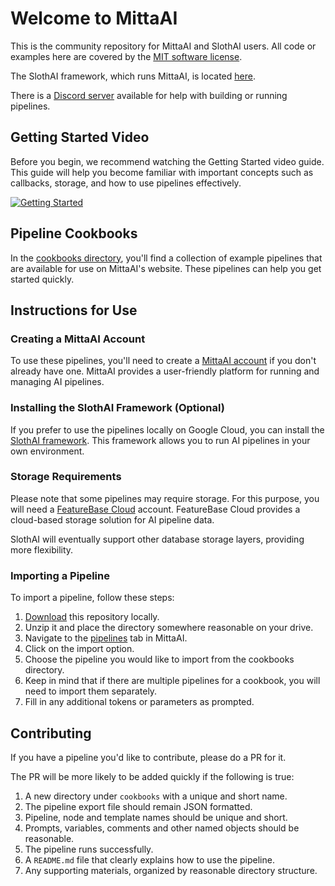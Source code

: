# Welcome to MittaAI
This is the community repository for MittaAI and SlothAI users. All code or examples here are covered by the [MIT software license](https://github.com/MittaAI/mitta-community/blob/main/LICENSE).

The SlothAI framework, which runs MittaAI, is located [here](https://github.com/kordless/SlothAI).

There is a [Discord server](https://discord.gg/SxwcVGQ8j9) available for help with building or running pipelines.

## Getting Started Video
Before you begin, we recommend watching the Getting Started video guide. This guide will help you become familiar with important concepts such as callbacks, storage, and how to use pipelines effectively.

[![Getting Started](https://img.youtube.com/vi/ntLqz38hC60/0.jpg)](https://www.youtube.com/watch?v=ntLqz38hC60)

## Pipeline Cookbooks
In the [cookbooks directory](./cookbooks), you'll find a collection of example pipelines that are available for use on MittaAI's website. These pipelines can help you get started quickly. 

## Instructions for Use
### Creating a MittaAI Account
To use these pipelines, you'll need to create a [MittaAI account](https://mitta.ai) if you don't already have one. MittaAI provides a user-friendly platform for running and managing AI pipelines.

### Installing the SlothAI Framework (Optional)
If you prefer to use the pipelines locally on Google Cloud, you can install the [SlothAI framework](https://github.com/kordless/SlothAI). This framework allows you to run AI pipelines in your own environment.

### Storage Requirements
Please note that some pipelines may require storage. For this purpose, you will need a [FeatureBase Cloud](https://cloud.featurebase.com) account. FeatureBase Cloud provides a cloud-based storage solution for AI pipeline data.

SlothAI will eventually support other database storage layers, providing more flexibility.

### Importing a Pipeline
To import a pipeline, follow these steps:

1. [Download](https://github.com/MittaAI/mitta-community/archive/refs/heads/main.zip) this repository locally.
1. Unzip it and place the directory somewhere reasonable on your drive.
1. Navigate to the [pipelines](https://mitta.ai/pipelines) tab in MittaAI.
1. Click on the import option.
1. Choose the pipeline you would like to import from the cookbooks directory.
1. Keep in mind that if there are multiple pipelines for a cookbook, you will need to import them separately.
1. Fill in any additional tokens or parameters as prompted.

## Contributing
If you have a pipeline you'd like to contribute, please do a PR for it.

The PR will be more likely to be added quickly if the following is true:
1. A new directory under `cookbooks` with a unique and short name.
1. The pipeline export file should remain JSON formatted.
1. Pipeline, node and template names should be unique and short.
1. Prompts, variables, comments and other named objects should be reasonable.
1. The pipeline runs successfully.
1. A `README.md` file that clearly explains how to use the pipeline.
1. Any supporting materials, organized by reasonable directory structure.
